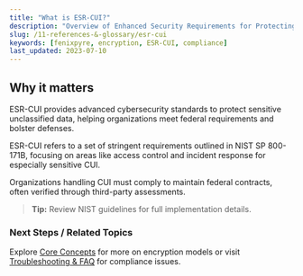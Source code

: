```yaml
---
title: "What is ESR-CUI?"
description: "Overview of Enhanced Security Requirements for Protecting Controlled Unclassified Information (ESR-CUI)."
slug: /11-references-&-glossary/esr-cui
keywords: [fenixpyre, encryption, ESR-CUI, compliance]
last_updated: 2023-07-10
---
```


## Why it matters
ESR-CUI provides advanced cybersecurity standards to protect sensitive unclassified data, helping organizations meet federal requirements and bolster defenses.

ESR-CUI refers to a set of stringent requirements outlined in NIST SP 800-171B, focusing on areas like access control and incident response for especially sensitive CUI.

Organizations handling CUI must comply to maintain federal contracts, often verified through third-party assessments.

> **Tip:** Review NIST guidelines for full implementation details.

### Next Steps / Related Topics
Explore [Core Concepts](/02-core-concepts) for more on encryption models or visit [Troubleshooting & FAQ](/09-troubleshooting-&-faq) for compliance issues.